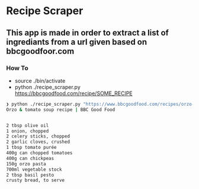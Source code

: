 # Recipe Scraper 
  
  
## This app is made in order to extract a list of ingrediants from a url given based on bbcgoodfoor.com

### How To

* source ./bin/activate 
* python ./recipe_scraper.py https://bbcgoodfood.com/recipe/SOME_RECIPE

```sh
❯ python ./recipe_scraper.py "https://www.bbcgoodfood.com/recipes/orzo-tomato-soup"
Orzo & tomato soup recipe | BBC Good Food


2 tbsp olive oil
1 onion, chopped
2 celery sticks, chopped
2 garlic cloves, crushed
1 tbsp tomato purée
400g can chopped tomatoes
400g can chickpeas
150g orzo pasta
700ml vegetable stock
2 tbsp basil pesto
crusty bread, to serve

```